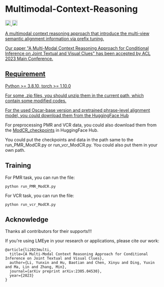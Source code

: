 # Multimodal-Context-Reasoning
<p> 
  <a href="https://scholar.google.com/citations?user=U98QY0QAAAAJ&hl=en"><img src="https://img.shields.io/badge/scholar-4385FE.svg?&style=plastic&logo=google-scholar&logoColor=white" alt="Google Scholar" height="18px"> </a>
  <a href="https://twitter.com/LyxTg"> <img src="https://img.shields.io/badge/Twitter-1DA1F2?style=for-the-badge&logo=twitter&logoColor=white" height="18px" alt="Yunxin Li">
</p> 
A multimodal context reasoning approach that introduce the multi-view semantic alignment information via prefix tuning.

Our paper "A Multi-Modal Context Reasoning Approach for Conditional Inference on Joint Textual and Visual Clues" has been accepted by ACL 2023 Main Conference.

## Requirement
Python >= 3.8.10, 
torch >= 1.10.0

For some .zip files, you should unzip them in the current path, which contain some modified codes.

For the used Oscar-base version and pretrained phrase-level alignment model, you could download them from the [HuggingFace Hub](https://huggingface.co/YunxinLi)
 
For preprocessing PMR and VCR data, you could also download them from the [ModCR_checkpoints](https://huggingface.co/YunxinLi) in HuggingFace Hub.

You could put the checkpoints and data in the path same to the run_PMR_ModCR.py or run_vcr_ModCR.py. You could also put them in your own path. 

## Training

For PMR task, you can run the file:
```
python run_PMR_ModCR.py
```
  
For VCR task, you can run the file:
```
python run_vcr_ModCR.py
```

## Acknowledge

Thanks all contributors for their supports!!!

If you're using LMEye in your research or applications, please cite our work:

```
@article{li2023multi,
  title={A Multi-Modal Context Reasoning Approach for Conditional Inference on Joint Textual and Visual Clues},
  author={Li, Yunxin and Hu, Baotian and Chen, Xinyu and Ding, Yuxin and Ma, Lin and Zhang, Min},
  journal={arXiv preprint arXiv:2305.04530},
  year={2023}
}
```
